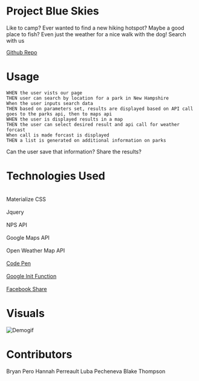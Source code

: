 # Project Blue Skies

Like to camp?
Ever wanted to find a new hiking hotspot?
Maybe a good place to fish?
Even just the weather for a nice walk with the dog!
Search with us

[Github Repo](https://fleshborne.github.io/Project1/)

# Usage

```
WHEN the user vists our page
THEN user can search by location for a park in New Hampshire
When the user inputs search data
THEN based on parameters set, results are displayed based on API call goes to the parks api, then to maps api
WHEN the user is displayed results in a map
THEN the user can select desired result and api call for weather forcast
When call is made forcast is displayed
THEN a list is generated on additional information on parks
```

Can the user save that information?
Share the results?

# Technologies Used

<br>Materialize CSS<br>
<br>Jquery<br>
<br>NPS API<br>
<br>Google Maps API<br>
<br>Open Weather Map API<br>
<br>[Code Pen](https://jsfiddle.net/sceendy/nea4z7ff/)<br>
<br>[Google Init Function](https://developers.google.com/maps/documentation/javascript/tutorial)<br>
<br>[Facebook Share](https://developers.facebook.com/docs/sharing/reference/share-dialog)<br>

# Visuals

![Demogif](https://github.com/fleshborne/Project1/blob/master/Assets/Images/2020-05-14_20-20-19.gif)

# Contributors

Bryan Pero
Hannah Perreault
Luba Pecheneva
Blake Thompson
